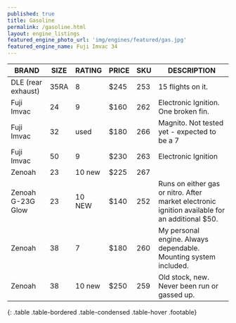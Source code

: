 ```yaml
---
published: true
title: Gasoline
permalink: /gasoline.html
layout: engine_listings
featured_engine_photo_url: 'img/engines/featured/gas.jpg'
featured_engine_name: Fuji Imvac 34
---
```



















BRAND              |  SIZE   |  RATING  |  PRICE  |  SKU   |   DESCRIPTION
-------------------|---------|----------|---------|--------|-------------------
DLE (rear exhaust) | 35RA    | 8        | $245    | 253    | 15 flights on it.
Fuji Imvac         | 24      | 9        | $160    | 262    | Electronic Ignition. One broken fin.  
Fuji Imvac         | 32      | used     | $180    | 266    | Magnito.  Not tested yet - expected to be a 7                                
Fuji Imvac         | 50      | 9        | $230    | 263    | Electronic Ignition
Zenoah             | 23      | 10 new   | $225    | 267    |  
Zenoah G-23G Glow  | 23      | 10 NEW   | $140    | 252    | Runs on either gas or nitro. After market electronic ignition available for an additional $50.
Zenoah             | 38      | 7        | $180    | 260    | My personal engine. Always dependable.  Mounting system included. 
Zenoah             | 38      | 10 new   | $250    | 259    | Old stock, new.  Never been run or gassed up.
{: .table .table-bordered .table-condensed .table-hover .footable}
